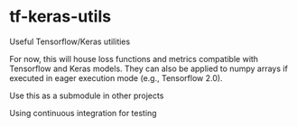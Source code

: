 # tf-keras-utils
Useful Tensorflow/Keras utilities

For now, this will house loss functions and metrics compatible with Tensorflow and Keras models. They can also be applied to numpy arrays if executed in eager execution mode (e.g., Tensorflow 2.0).

Use this as a submodule in other projects

Using continuous integration for testing 